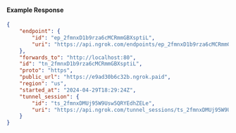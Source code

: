 <!-- Code generated for API Clients. DO NOT EDIT. -->

#### Example Response

```json
{
	"endpoint": {
		"id": "ep_2fmnxD1b9rza6cMCRmmGBXsptiL",
		"uri": "https://api.ngrok.com/endpoints/ep_2fmnxD1b9rza6cMCRmmGBXsptiL"
	},
	"forwards_to": "http://localhost:80",
	"id": "tn_2fmnxD1b9rza6cMCRmmGBXsptiL",
	"proto": "https",
	"public_url": "https://e9ad30b6c32b.ngrok.paid",
	"region": "us",
	"started_at": "2024-04-29T18:29:24Z",
	"tunnel_session": {
		"id": "ts_2fmnxDMUj95W9Usw5QRYEdhZELe",
		"uri": "https://api.ngrok.com/tunnel_sessions/ts_2fmnxDMUj95W9Usw5QRYEdhZELe"
	}
}
```
